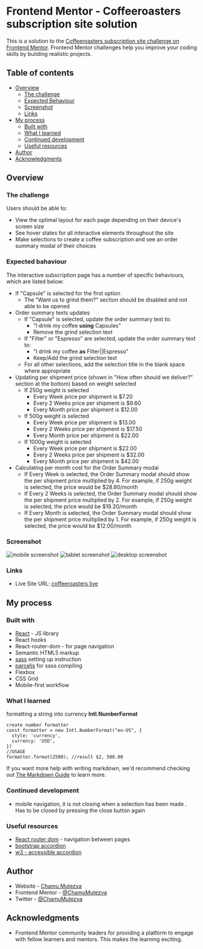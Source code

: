 # Frontend Mentor - Coffeeroasters subscription site solution

This is a solution to the [Coffeeroasters subscription site challenge on Frontend Mentor](https://www.frontendmentor.io/challenges/coffeeroasters-subscription-site-5Fc26HVY6). Frontend Mentor challenges help you improve your coding skills by building realistic projects. 

## Table of contents

- [Overview](#overview)
  - [The challenge](#the-challenge)
  - [Expected Behaviour](#expected-behaviour)
  - [Screenshot](#screenshot)
  - [Links](#links)
- [My process](#my-process)
  - [Built with](#built-with)
  - [What I learned](#what-i-learned)
  - [Continued development](#continued-development)
  - [Useful resources](#useful-resources)
- [Author](#author)
- [Acknowledgments](#acknowledgments)


## Overview

### The challenge

Users should be able to:

- View the optimal layout for each page depending on their device's screen size
- See hover states for all interactive elements throughout the site
- Make selections to create a coffee subscription and see an order summary modal of their choices

### Expected bahaviour

The interactive subscription page has a number of specific behaviours, which are listed below:

- If "Capsule" is selected for the first option
  - The "Want us to grind them?" section should be disabled and not able to be opened
- Order summary texts updates
  - If "Capsule" is selected, update the order summary text to:
    - "I drink my coffee **using** Capsules"
    - Remove the grind selection text
  - If "Filter" or "Espresso" are selected, update the order summary text to:
    - "I drink my coffee **as** Filter||Espresso"
    - Keep/Add the grind selection text
  - For all other selections, add the selection title in the blank space where appropriate
- Updating per shipment price (shown in "How often should we deliver?" section at the bottom) based on weight selected
  - If 250g weight is selected
    - Every Week price per shipment is $7.20
    - Every 2 Weeks price per shipment is $9.60
    - Every Month price per shipment is $12.00
  - If 500g weight is selected
    - Every Week price per shipment is $13.00
    - Every 2 Weeks price per shipment is $17.50
    - Every Month price per shipment is $22.00
  - If 1000g weight is selected
    - Every Week price per shipment is $22.00
    - Every 2 Weeks price per shipment is $32.00
    - Every Month price per shipment is $42.00
- Calculating per month cost for the Order Summary modal
  - If Every Week is selected, the Order Summary modal should show the per shipment price multiplied by 4. For example, if 250g weight is selected, the price would be $28.80/month
  - If Every 2 Weeks is selected, the Order Summary modal should show the per shipment price multiplied by 2. For example, if 250g weight is selected, the price would be $19.20/month
  - If Every Month is selected, the Order Summary modal should show the per shipment price multiplied by 1. For example, if 250g weight is selected, the price would be $12.00/month

### Screenshot

![mobile screenshot](./src/assets/coffeem.png)
![tablet screenshot](./src/assets/coffeet.png)
![desktop screenshot](./src/assets/coffeed.png)


### Links

- Live Site URL: [coffeeroasters live](https://chamumutezva.github.io/sunnyside-agency-landing-page-main/)

## My process

### Built with
- [React](https://reactjs.org/) - JS library
- React hooks
- React-router-dom - for page navigation
- Semantic HTML5 markup
- [sass](https://medium.com/nerd-for-tech/add-sass-to-your-react-app-in-2021-here-is-how-c7260c323a5a) setting up instruction
- [parceljs](https://parceljs.org/) for sass compiling
- Flexbox
- CSS Grid
- Mobile-first workflow


### What I learned

formatting a string into currency
**Intl.NumberFormat**
```
create number formatter
const formatter = new Intl.NumberFormat("en-US", {
  style: 'currency',
  currency: 'USD',
})
//USAGE
formatter.format(2500); //result $2, 500.00
```

If you want more help with writing markdown, we'd recommend checking out [The Markdown Guide](https://www.markdownguide.org/) to learn more.


### Continued development

- mobile navigation, it is not closing when a selection has been made . Has to be closed by pressing the close button again


### Useful resources

- [React router dom](https://reactrouter.com/web/guides/quick-start) - navigation between pages
- [bootstrap accordion](https://getbootstrap.com/docs/5.0/components/accordion/)
- [w3 - accessible accordion](https://www.w3.org/TR/wai-aria-practices-1.1/examples/accordion/accordion.html)

## Author

- Website - [Chamu Mutezva](https://github.com/ChamuMutezva)
- Frontend Mentor - [@ChamuMutezva](https://www.frontendmentor.io/profile/ChamuMutezva)
- Twitter - [@ChamuMutezva](https://twitter.com/ChamuMutezva)

## Acknowledgments

- Frontend Mentor community leaders for providing a platform to engage with fellow learners and mentors. This makes the learning exciting.
